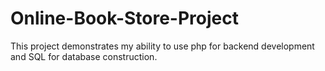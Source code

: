 # Online-Book-Store-Project
This project demonstrates my ability to use php for backend development and SQL for database construction.
